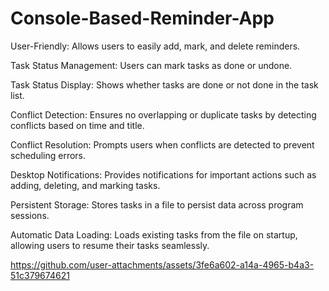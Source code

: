 # Console-Based-Reminder-App

User-Friendly: Allows users to easily add, mark, and delete reminders. 

Task Status Management: Users can mark tasks as done or undone. 

Task Status Display: Shows whether tasks are done or not done in the task list. 

Conflict Detection: Ensures no overlapping or duplicate tasks by detecting conflicts 
based on time and title. 

Conflict Resolution: Prompts users when conflicts are detected to prevent scheduling 
errors. 

Desktop Notifications: Provides notifications for important actions such as adding, 
deleting, and marking tasks. 

Persistent Storage: Stores tasks in a file to persist data across program sessions. 

Automatic Data Loading: Loads existing tasks from the file on startup, allowing users to 
resume their tasks seamlessly. 

https://github.com/user-attachments/assets/3fe6a602-a14a-4965-b4a3-51c379674621
